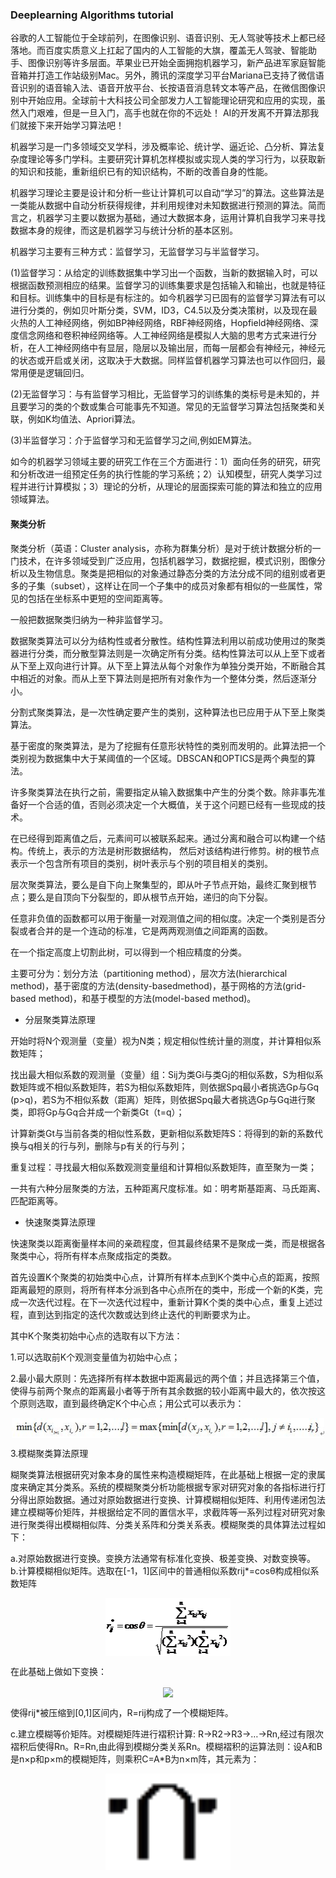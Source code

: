 ### Deeplearning Algorithms tutorial
谷歌的人工智能位于全球前列，在图像识别、语音识别、无人驾驶等技术上都已经落地。而百度实质意义上扛起了国内的人工智能的大旗，覆盖无人驾驶、智能助手、图像识别等许多层面。苹果业已开始全面拥抱机器学习，新产品进军家庭智能音箱并打造工作站级别Mac。另外，腾讯的深度学习平台Mariana已支持了微信语音识别的语音输入法、语音开放平台、长按语音消息转文本等产品，在微信图像识别中开始应用。全球前十大科技公司全部发力人工智能理论研究和应用的实现，虽然入门艰难，但是一旦入门，高手也就在你的不远处！
AI的开发离不开算法那我们就接下来开始学习算法吧！

机器学习是一门多领域交叉学科，涉及概率论、统计学、逼近论、凸分析、算法复杂度理论等多门学科。主要研究计算机怎样模拟或实现人类的学习行为，以获取新的知识和技能，重新组织已有的知识结构，不断的改善自身的性能。

机器学习理论主要是设计和分析一些让计算机可以自动“学习”的算法。这些算法是一类能从数据中自动分析获得规律，并利用规律对未知数据进行预测的算法。简而言之，机器学习主要以数据为基础，通过大数据本身，运用计算机自我学习来寻找数据本身的规律，而这是机器学习与统计分析的基本区别。

机器学习主要有三种方式：监督学习，无监督学习与半监督学习。

(1)监督学习：从给定的训练数据集中学习出一个函数，当新的数据输入时，可以根据函数预测相应的结果。监督学习的训练集要求是包括输入和输出，也就是特征和目标。训练集中的目标是有标注的。如今机器学习已固有的监督学习算法有可以进行分类的，例如贝叶斯分类，SVM，ID3，C4.5以及分类决策树，以及现在最火热的人工神经网络，例如BP神经网络，RBF神经网络，Hopfield神经网络、深度信念网络和卷积神经网络等。人工神经网络是模拟人大脑的思考方式来进行分析，在人工神经网络中有显层，隐层以及输出层，而每一层都会有神经元，神经元的状态或开启或关闭，这取决于大数据。同样监督机器学习算法也可以作回归，最常用便是逻辑回归。

(2)无监督学习：与有监督学习相比，无监督学习的训练集的类标号是未知的，并且要学习的类的个数或集合可能事先不知道。常见的无监督学习算法包括聚类和关联，例如K均值法、Apriori算法。

(3)半监督学习：介于监督学习和无监督学习之间,例如EM算法。

如今的机器学习领域主要的研究工作在三个方面进行：1）面向任务的研究，研究和分析改进一组预定任务的执行性能的学习系统；2）认知模型，研究人类学习过程并进行计算模拟；3）理论的分析，从理论的层面探索可能的算法和独立的应用领域算法。

#### 聚类分析

聚类分析（英语：Cluster analysis，亦称为群集分析）是对于统计数据分析的一门技术，在许多领域受到广泛应用，包括机器学习，数据挖掘，模式识别，图像分析以及生物信息。聚类是把相似的对象通过静态分类的方法分成不同的组别或者更多的子集（subset），这样让在同一个子集中的成员对象都有相似的一些属性，常见的包括在坐标系中更短的空间距离等。

一般把数据聚类归纳为一种非监督学习。

数据聚类算法可以分为结构性或者分散性。结构性算法利用以前成功使用过的聚类器进行分类，而分散型算法则是一次确定所有分类。结构性算法可以从上至下或者从下至上双向进行计算。从下至上算法从每个对象作为单独分类开始，不断融合其中相近的对象。而从上至下算法则是把所有对象作为一个整体分类，然后逐渐分小。

分割式聚类算法，是一次性确定要产生的类别，这种算法也已应用于从下至上聚类算法。

基于密度的聚类算法，是为了挖掘有任意形状特性的类别而发明的。此算法把一个类别视为数据集中大于某阈值的一个区域。DBSCAN和OPTICS是两个典型的算法。

许多聚类算法在执行之前，需要指定从输入数据集中产生的分类个数。除非事先准备好一个合适的值，否则必须决定一个大概值，关于这个问题已经有一些现成的技术。

在已经得到距离值之后，元素间可以被联系起来。通过分离和融合可以构建一个结构。传统上，表示的方法是树形数据结构， 然后对该结构进行修剪。树的根节点表示一个包含所有项目的类别，树叶表示与个别的项目相关的类别。

层次聚类算法，要么是自下向上聚集型的，即从叶子节点开始，最终汇聚到根节点；要么是自顶向下分裂型的，即从根节点开始，递归的向下分裂。

任意非负值的函数都可以用于衡量一对观测值之间的相似度。决定一个类别是否分裂或者合并的是一个连动的标准，它是两两观测值之间距离的函数。

在一个指定高度上切割此树，可以得到一个相应精度的分类。


主要可分为：划分方法（partitioning method），层次方法(hierarchical method)，基于密度的方法(density-basedmethod)，基于网格的方法(grid-based method)，和基于模型的方法(model-based method)。

* 分层聚类算法原理

开始时将N个观测量（变量）视为N类；规定相似性统计量的测度，并计算相似系数矩阵；

找出最大相似系数的观测量（变量）组：Sij为类Gi与类Gj的相似系数，S为相似系数矩阵或不相似系数矩阵，若S为相似系数矩阵，则依据Spq最小者挑选Gp与Gq (p>q)，若S为不相似系数（距离）矩阵，则依据Spq最大者挑选Gp与Gq进行聚类，即将Gp与Gq合并成一个新类Gt（t=q）；

计算新类Gt与当前各类的相似性系数，更新相似系数矩阵S：将得到的新的系数代换与q相关的行与列，删除与p有关的行与列；

重复过程：寻找最大相似系数观测变量组和计算相似系数矩阵，直至聚为一类；

一共有六种分层聚类的方法，五种距离尺度标准。如：明考斯基距离、马氏距离、匹配距离等。

* 快速聚类算法原理

快速聚类以距离衡量样本间的亲疏程度，但其最终结果不是聚成一类，而是根据各聚类中心，将所有样本点聚成指定的类数。

首先设置K个聚类的初始类中心点，计算所有样本点到K个类中心点的距离，按照距离最短的原则，将所有样本分派到各中心点所在的类中，形成一个新的K类，完成一次迭代过程。在下一次迭代过程中，重新计算K个类的类中心点，重复上述过程，直到达到指定的迭代次数或达到终止迭代的判断要求为止。

其中K个聚类初始中心点的选取有以下方法：

1.可以选取前K个观测变量值为初始中心点；

2.最小最大原则：先选择所有样本数据中距离最远的两个值；并且选择第三个值，使得与前两个聚点的距离最小者等于所有其余数据的较小距离中最大的，依次按这个原则选取，直到最终确定K个中心点；用公式可以表示为：
<p align="center">
<img width="500" align="center" src="../../images/111.jpg" />
</p>

3.模糊聚类算法原理

糊聚类算法根据研究对象本身的属性来构造模糊矩阵，在此基础上根据一定的隶属度来确定其分类系。系统的模糊聚类分析功能根据专家对研究对象的各指标进行打分得出原始数据。通过对原始数据进行变换、计算模糊相似矩阵、利用传递闭包法建立模糊等价矩阵，并根据给定不同的置信水平，求截阵等一系列过程对研究对象进行聚类得出模糊相似阵、分类关系阵和分类关系表。模糊聚类的具体算法过程如下：

a.对原始数据进行变换。变换方法通常有标准化变换、极差变换、对数变换等。
b.计算模糊相似矩阵。选取在[-1，1]区间中的普通相似系数rij*=cosθ构成相似系数矩阵

<p align="center">
<img width="200" align="center" src="../../images/117.jpg" />
</p>

在此基础上做如下变换：
<p align="center">
<img width="200" align="center" src="../../images/118.jpg" />
</p>

使得rij*被压缩到[0,1]区间内，R=rij构成了一个模糊矩阵。

c.建立模糊等价矩阵。对模糊矩阵进行褶积计算: R→R2→R3→…→Rn,经过有限次褶积后使得Rn。R=Rn,由此得到模糊分类关系Rn。模糊褶积的运算法则：设A和B是n×p和p×m的模糊矩阵，则乘积C=A*B为n×m阵，其元素为：

<p align="center">
<img width="200" align="center" src="../../images/119.jpg" />
</p>

